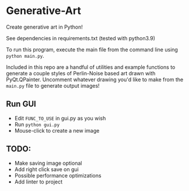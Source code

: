 # Generative-Art
Create generative art in Python!

See dependencies in requirements.txt (tested with python3.9)

To run this program, execute the main file from the command line using <code>python main.py</code>.

Included in this repo are a handful of utilities and example functions to generate a couple styles of Perlin-Noise based art drawn with PyQt.QPainter. Uncomment whatever drawing you'd like to make from the <code>main.py</code> file to generate output images!

## Run GUI
- Edit `FUNC_TO_USE` in gui.py as you wish
- Run `python gui.py`
- Mouse-click to create a new image

## TODO:
- Make saving image optional
- Add right click save on gui
- Possible performance optimizations
- Add linter to project